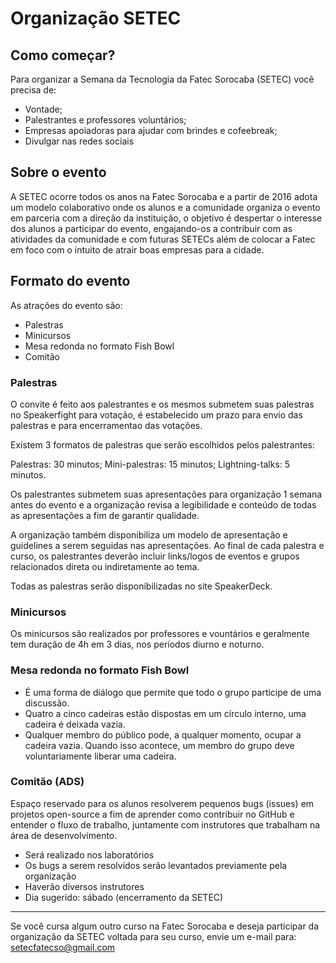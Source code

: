 # Organização SETEC

## Como começar?

Para organizar a Semana da Tecnologia da Fatec Sorocaba (SETEC) você precisa de:

- Vontade;
- Palestrantes e professores voluntários;
- Empresas apoiadoras para ajudar com brindes e cofeebreak;
- Divulgar nas redes sociais

## Sobre o evento

A SETEC ocorre todos os anos na Fatec Sorocaba e a partir de 2016 adota um modelo colaborativo onde os alunos e a comunidade organiza o evento em parceria com a direção da instituição, o objetivo é despertar o interesse dos alunos a participar do evento, engajando-os a contribuir com as atividades da comunidade e com futuras SETECs além de colocar a Fatec em foco com o intuito de atrair boas empresas para a cidade.

## Formato do evento

As atrações do evento são:

- Palestras 
- Minicursos 
- Mesa redonda no formato Fish Bowl
- Comitão

### Palestras

O convite é feito aos palestrantes e os mesmos submetem suas palestras no Speakerfight para votação, é estabelecido um prazo para envio das palestras e para encerramentao das votações.

Existem 3 formatos de palestras que serão escolhidos pelos palestrantes:

Palestras: 30 minutos; Mini-palestras: 15 minutos; Lightning-talks: 5 minutos.

Os palestrantes submetem suas apresentações para organização 1 semana antes do evento e a organização revisa a legibilidade e conteúdo de todas as apresentações a fim de garantir qualidade.

A organização também disponibiliza um modelo de apresentação e guidelines a serem seguidas nas apresentações. Ao final de cada palestra e curso, os palestrantes deverão incluir links/logos de eventos e grupos relacionados direta ou indiretamente ao tema.

Todas as palestras serão disponibilizadas no site SpeakerDeck.

### Minicursos

Os minicursos são realizados por professores e vountários e geralmente tem duração de 4h em 3 dias, nos períodos diurno e noturno.

### Mesa redonda no formato Fish Bowl

- É uma forma de diálogo que permite que todo o grupo participe de uma discussão.
- Quatro a cinco cadeiras estão dispostas em um círculo interno, uma cadeira é deixada vazia.
- Qualquer membro do público pode, a qualquer momento, ocupar a cadeira vazia. Quando isso acontece, um membro do grupo deve voluntariamente liberar uma cadeira. 

### Comitão (ADS)

Espaço reservado para os alunos resolverem pequenos bugs (issues) em projetos open-source a fim de aprender como contribuir no GitHub e entender o fluxo de trabalho, juntamente com instrutores que trabalham na área de desenvolvimento.

- Será realizado nos laboratórios
- Os bugs a serem resolvidos serão levantados previamente pela organização
- Haverão diversos instrutores
- Dia sugerido: sábado (encerramento da SETEC)

---

Se você cursa algum outro curso na Fatec Sorocaba e deseja participar da organização da SETEC voltada para seu curso, envie um e-mail para: setecfatecso@gmail.com

